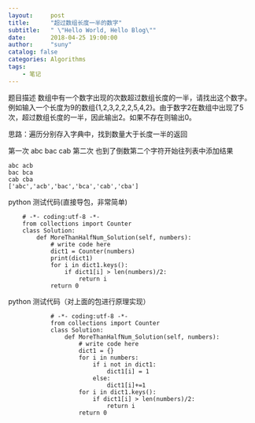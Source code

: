 ```yaml
---
layout:     post
title:      "超过数组长度一半的数字"
subtitle:   " \"Hello World, Hello Blog\""
date:       2018-04-25 19:00:00
author:     "suny"
catalog: false
categories: Algorithms
tags:
    - 笔记
---
```


题目描述
数组中有一个数字出现的次数超过数组长度的一半，请找出这个数字。例如输入一个长度为9的数组{1,2,3,2,2,2,5,4,2}。由于数字2在数组中出现了5次，超过数组长度的一半，因此输出2。如果不存在则输出0。

思路：遍历分别存入字典中，找到数量大于长度一半的返回

第一次
	abc
	bac
	cab
第二次 也到了倒数第二个字符开始往列表中添加结果

	abc acb
	bac bca
	cab cba
	['abc','acb','bac','bca','cab','cba']




python 测试代码(直接导包，非常简单)


		# -*- coding:utf-8 -*-
		from collections import Counter
		class Solution:
		    def MoreThanHalfNum_Solution(self, numbers):
		        # write code here
		        dict1 = Counter(numbers)
		        print(dict1)
		        for i in dict1.keys():
		            if dict1[i] > len(numbers)/2:
		                return i
		        return 0

python 测试代码（对上面的包进行原理实现）


				# -*- coding:utf-8 -*-
				from collections import Counter
				class Solution:
				    def MoreThanHalfNum_Solution(self, numbers):
				        # write code here
				        dict1 = {}
				        for i in numbers:
				            if i not in dict1:
				                dict1[i] = 1
				            else:
				                dict1[i]+=1
				        for i in dict1.keys():
				            if dict1[i] > len(numbers)/2:
				                return i
				        return 0
